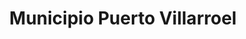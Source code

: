 ---
title: Municipio Puerto Villarroel
url: /municipio-puerto-villarroel/
latitude: -16.842
longitude: -64.801
---